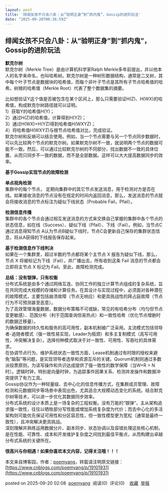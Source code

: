 ```yaml
---
layout: post
title: '绯闻女孩不只会八卦：从“验明正身”到“抓内鬼”，Gossip的进阶玩法'
date: "2025-09-20T00:36:59Z"
---
```

绯闻女孩不只会八卦：从“验明正身”到“抓内鬼”，Gossip的进阶玩法
-----------------------------------

**默克尔树**  
默克尔树（Merkle Tree）是由计算机科学家Ralph Merkle多年前提出，并以他本人的名字来命名，也叫哈希树。默克尔树是一种树形数据结构，通常是二叉树，其中每个叶子节点是数据块的哈希值，而每个非叶子节点是其所有子节点哈希值的哈希。树根的哈希值（Merkle Root）代表了整个数据集的摘要。

比如想验证Y这个值是否被包含在某个区间上，那么只需要验证H(Z)、H(WX)的哈希值，构成默克尔树路径就可以证明。  
1）获取Y的哈希值H(Y)；  
2）通过H(Z)的哈希值，计算得到H(YZ)；  
3）通过H(WX)+H(YZ)得到哈希值H(WXYZ)；  
4）将哈希值H(WXYZ)与根节点哈希值对比，完成验证。  
默克尔树和反熵可以结合使用。例如，当一个节点需要与另一个节点同步数据时，可以先比较两个节点的默克尔树。如果默克尔树不一致，就说明两个节点的数据可能不一致。然后，可以通过比较默克尔树的不同部分，找出数据不一致的具体位置，从而只同步不一致的数据，而不是全部数据。这样可以大大提高数据同步的效率。

**基于Gossip实现节点的故障检测**

**单点视角检测**  
集群中的每个节点， 定期向集群中的其它节点发送消息，用于检测对方是否在线。如果接收消息的节点没有在规定的时间内返回消息，那么，发送消息的节点就会将接收消息的节点标注为疑似下线状态（Probable Fail，Pfail）。

**检测信息传播**  
集群中的各个节点会通过相互发送消息的方式来交换自己掌握的集群中各个节点的状态信息，如在线（Success）、疑似下线（Pfail）、下线（Fail）。例如，当节点C通过消息得知节点 A认为节点B疑似下线时，节点C会更新自己保存的集群状态信息，将从A获得的下线报告保存起来。

**基于检测信息作下线判决**  
如果在一个集群里，超过半数的节点都将某个主节点 X 报告为疑似下线，那么，节点 X 将被标记为下线（Fail），并广播出去，所有收到这条 Fail 消息的节点都会立即将主节点 X 标记为 Fail。至此，故障检测完成。

**总结：没有银弹，只有权衡**  
分布式系统是由多个通过网络互连、协同工作的独立计算节点组成的复杂系统，旨在共同完成大规模的存储和计算任务。在其设计与实现过程中，必须面对各种潜在的故障模式，主要包括崩溃故障（节点无响应）和更具挑战性的拜占庭故障（节点行为不可预测甚至恶意）。  
为了高效管理海量数据，数据分布策略不可或缺，常见的有哈希分布（均匀但节点变更敏感）、范围分布（利于范围查询但易热点）和一致性哈希（优化节点增删时的数据迁移量）。  
为确保数据的持久性和服务的高可用性，副本机制被广泛采用。主流模式包括领导者-追随者模式（强一致性易实现，Leader为瓶颈）和多主复制模式（高写可用性，冲突解决复杂）。选择何种模式取决于对一致性、可用性、写吞吐的具体需求。  
在协调节点行为、维护系统状态一致性方面，Lease机制通过有时限的授权来避免“脑裂”等问题，是实现领导者选举和资源互斥的关键。Quorum机制则通过多数派投票原则，为读写操作和共识达成提供了强一致性的数学保障（当W+R > N时）。逻辑时钟，特别是向量时钟，为追踪事件因果关系、检测并发操作和数据冲突提供了有力工具。  
Gossip协议作为一种轻量级、去中心化的信息传播方式，在集群成员管理、故障检测和元数据同步等场景中表现出色，尤其适合大规模动态变化的系统。结合默克尔树等技术，可以进一步优化其数据同步效率。  
分布式系统的设计本质上是一场复杂的工程权衡。没有万能的“银弹”，主从架构追求强一致性，往往以牺牲部分写性能或增加系统复杂度为代价；而去中心化的多活架构则可能优先保证可用性和分区容忍性，但一致性模型更为宽松（通常是最终一致性），且冲突解决更具挑战。  
深刻理解并熟练运用数据分片、副本同步、状态协调以及容错处理这些核心机制，是在性能、可靠性、成本和开发维护复杂度之间找到最佳平衡点，从而构建出卓越分布式系统的关键所在。

**很高兴与你相遇！如果你喜欢本文内容，记得关注哦！！！**

本文来自博客园，作者：[poemyang](https://www.cnblogs.com/poemyang/)，转载请注明原文链接：[https://www.cnblogs.com/poemyang/p/19101931](https://www.cnblogs.com/poemyang/p/19101931)

posted on 2025-09-20 02:08  [poemyang](https://www.cnblogs.com/poemyang)  阅读(0)  评论(0)    [收藏](javascript:void\(0\))  [举报](javascript:void\(0\))